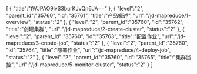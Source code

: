 [
	{
		"title":"tWJPAO9lvS3burKJvQn6JA=="
	},
	{
		"level":"2",
		"parent_id":"35760",
		"id":"35761",
		"title":"产品概述",
		"url":"/jd-mapreduce/1-overview",
		"status":"2"
	},
	{
		"level":"2",
		"parent_id":"35760",
		"id":"35762",
		"title":"创建集群",
		"url":"/jd-mapreduce/2-create-cluster",
		"status":"2"
	},
	{
		"level":"2",
		"parent_id":"35760",
		"id":"35763",
		"title":"配置作业",
		"url":"/jd-mapreduce/3-create-job",
		"status":"2"
	},
	{
		"level":"2",
		"parent_id":"35760",
		"id":"35764",
		"title":"部署作业",
		"url":"/jd-mapreduce/4-deploy-job",
		"status":"2"
	},
	{
		"level":"2",
		"parent_id":"35760",
		"id":"35765",
		"title":"集群监控",
		"url":"/jd-mapreduce/5-monitor-cluster",
		"status":"2"
	}
]